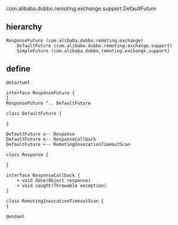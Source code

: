 com.alibaba.dubbo.remoting.exchange.support.DefaultFuture

## hierarchy
```
ResponseFuture (com.alibaba.dubbo.remoting.exchange)
    DefaultFuture (com.alibaba.dubbo.remoting.exchange.support)
    SimpleFuture (com.alibaba.dubbo.remoting.exchange.support)
```

## define

```plantuml
@startuml

interface ResponseFuture {
}
ResponseFuture ^.. DefaultFuture

class DefaultFuture {

}

DefaultFuture o-- Response
DefaultFuture o-- ResponseCallback
DefaultFuture +-- RemotingInvocationTimeoutScan

class Response { 

}

interface ResponseCallback {
    + void done(Object response)
    + void caught(Throwable exception)
}

class RemotingInvocationTimeoutScan {
}

@enduml
```
